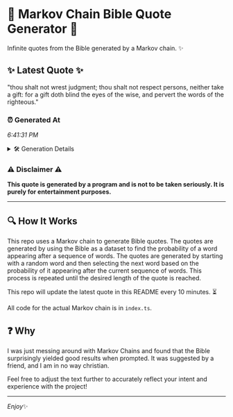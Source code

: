 # 📖 Markov Chain Bible Quote Generator 📖

Infinite quotes from the Bible generated by a Markov chain. ✨

## ✨ Latest Quote ✨
"thou shalt not wrest judgment; thou shalt not respect persons, neither take a gift: for a gift doth blind the eyes of the wise, and pervert the words of the righteous."

### ⏰ Generated At
*6:41:31 PM*

<details>
    <summary>🛠️ Generation Details</summary>
    <p>
        <strong>🌱 Seed:</strong> thou<br>
        <strong>🔄 Iterations:</strong> 30<br>
        <strong>📜 Context History:</strong><br>[ thou ]: shalt<br>[ thou, shalt ]: not<br>[ thou, shalt, not ]: wrest<br>[ thou, shalt, not, wrest ]: judgment;<br>[ thou, shalt, not, wrest, judgment; ]: thou<br>[ thou, shalt, not, wrest, judgment;, thou ]: shalt<br>[ shalt, not, wrest, judgment;, thou, shalt ]: not<br>[ not, wrest, judgment;, thou, shalt, not ]: respect<br>[ wrest, judgment;, thou, shalt, not, respect ]: persons,<br>[ judgment;, thou, shalt, not, respect, persons, ]: neither<br>[ thou, shalt, not, respect, persons,, neither ]: take<br>[ shalt, not, respect, persons,, neither, take ]: a<br>[ not, respect, persons,, neither, take, a ]: gift:<br>[ respect, persons,, neither, take, a, gift: ]: for<br>[ persons,, neither, take, a, gift:, for ]: a<br>[ neither, take, a, gift:, for, a ]: gift<br>[ take, a, gift:, for, a, gift ]: doth<br>[ a, gift:, for, a, gift, doth ]: blind<br>[ gift:, for, a, gift, doth, blind ]: the<br>[ for, a, gift, doth, blind, the ]: eyes<br>[ a, gift, doth, blind, the, eyes ]: of<br>[ gift, doth, blind, the, eyes, of ]: the<br>[ doth, blind, the, eyes, of, the ]: wise,<br>[ blind, the, eyes, of, the, wise, ]: and<br>[ the, eyes, of, the, wise,, and ]: pervert<br>[ eyes, of, the, wise,, and, pervert ]: the<br>[ of, the, wise,, and, pervert, the ]: words<br>[ the, wise,, and, pervert, the, words ]: of<br>[ wise,, and, pervert, the, words, of ]: the<br>[ and, pervert, the, words, of, the ]: righteous.<br>
    </p>
</details>

### ⚠️ Disclaimer ⚠️
**This quote is generated by a program and is not to be taken seriously. It is purely for entertainment purposes.**

---

## 🔍 How It Works

This repo uses a Markov chain to generate Bible quotes. The quotes are generated by using the Bible as a dataset to find the probability of a word appearing after a sequence of words. The quotes are generated by starting with a random word and then selecting the next word based on the probability of it appearing after the current sequence of words. This process is repeated until the desired length of the quote is reached.

This repo will update the latest quote in this README every 10 minutes. ⏳

All code for the actual Markov chain is in `index.ts`.

## ❓ Why

I was just messing around with Markov Chains and found that the Bible surprisingly yielded good results when prompted. 
It was suggested by a friend, and I am in no way christian.

Feel free to adjust the text further to accurately reflect your intent and experience with the project!

---

*Enjoy*✨
